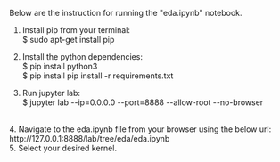 Below are the instruction for running the "eda.ipynb" notebook.

1. Install pip from your terminal: <br>
    $ sudo apt-get install pip

2. Install the python dependencies: <br>
    $ pip install python3 <br>
    $ pip install pip install -r requirements.txt

3. Run jupyter lab: <br>
    $ jupyter lab --ip=0.0.0.0 --port=8888 --allow-root --no-browser
<br>
4. Navigate to the eda.ipynb file from your browser using the below url: <br>
    http://127.0.0.1:8888/lab/tree/eda/eda.ipynb
<br>
5. Select your desired kernel.